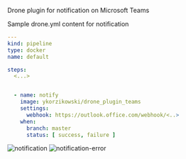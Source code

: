 Drone plugin for notification on Microsoft Teams

Sample drone.yml content for notification  
```yaml
---
kind: pipeline
type: docker
name: default

steps:
  <...>


  - name: notify
    image: ykorzikowski/drone_plugin_teams
    settings:
      webhook: https://outlook.office.com/webhook/<..>
    when:
      branch: master
      status: [ success, failure ]

```
![notification](https://raw.githubusercontent.com/ykorzikowski/drone_plugin_teams/master/notification.png)
![notification-error](https://raw.githubusercontent.com/ykorzikowski/drone_plugin_teams/master/notification_failed.png)
